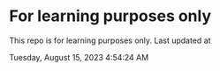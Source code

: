 # For learning purposes only
This repo is for learning purposes only.
Last updated at

Tuesday, August 15, 2023 4:54:24 AM

